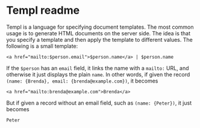 Templ readme
============

Templ is a language for specifying document templates.
The most common usage is to generate HTML documents on the server side.
The idea is that you specify a template and then apply the template to
different values. The following is a small template:

    <a href="mailto:$person.email">$person.name</a> | $person.name

If the `$person` has an `email` field, it links the name with a `mailto:` URL,
and otherwise it just displays the plain `name`. In other words, if given
the record `(name: {Brenda}, email: {brenda@example.com})`, it becomes

    <a href="mailto:brenda@example.com">Brenda</a>

But if given a record without an email field, such as `(name: {Peter})`, it
just becomes

    Peter
    

